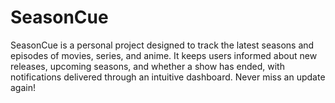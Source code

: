 # SeasonCue
SeasonCue is a personal project designed to track the latest seasons and episodes of movies, series, and anime. It keeps users informed about new releases, upcoming seasons, and whether a show has ended, with notifications delivered through an intuitive dashboard. Never miss an update again!

